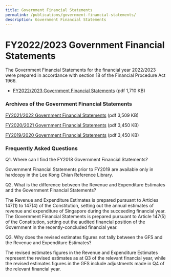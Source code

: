```yaml
---
title: Government Financial Statements
permalink: /publications/government-financial-statements/
description: Government Financial Statements
---
```

FY2022/2023 Government Financial Statements
==============================================

The Government Financial Statements for the financial year 2022/2023 were prepared in accordance with section 18 of the Financial Procedure Act 1966. 

*   [FY2022/2023 Government Financial Statements](/files/Publications/FY2022_Government_Financial_Statements.pdf) (pdf 1,710 KB)

### Archives of the Government Financial Statements

[FY2021/2022 Government Financial Statements](/files/Publications/fy2021-government-financial-statements.pdf) (pdf 3,509 KB)

[FY2020/2021 Government Financial Statements](/files/Publications/FY2020-Government-Financial-Statements.pdf) (pdf 3,450 KB)

[FY2019/2020 Government Financial Statements](/files/Publications/FY2019-Government-Financial-Statements.pdf) (pdf 3,450 KB)


### Frequently Asked Questions

Q1. Where can I find the FY2018 Government Financial Statements?

Government Financial Statements prior to FY2019 are available only in hardcopy in the Lee Kong Chian Reference Library.

Q2. What is the difference between the Revenue and Expenditure Estimates and the Government Financial Statements?

The Revenue and Expenditure Estimates is prepared pursuant to Articles 147(1) to 147(4) of the Constitution, setting out the annual estimates of revenue and expenditure of Singapore during the succeeding financial year. The Government Financial Statements is prepared pursuant to Article 147(5) of the Constitution, setting out the audited financial position of the Government in the recently-concluded financial year.

Q3. Why does the revised estimates figures not tally between the GFS and the Revenue and Expenditure Estimates?

The revised estimates figures in the Revenue and Expenditure Estimates represent the revised estimates as at Q3 of the relevant financial year, while the revised estimates figures in the GFS include adjustments made in Q4 of the relevant financial year.